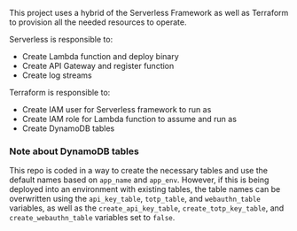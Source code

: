 This project uses a hybrid of the Serverless Framework as well as Terraform to provision all the needed resources
to operate.

Serverless is responsible to:
 - Create Lambda function and deploy binary
 - Create API Gateway and register function
 - Create log streams

Terraform is responsible to:
 - Create IAM user for Serverless framework to run as
 - Create IAM role for Lambda function to assume and run as
 - Create DynamoDB tables

### Note about DynamoDB tables
This repo is coded in a way to create the necessary tables and use the default names based on `app_name` and
`app_env`. However, if this is being deployed into an environment with existing tables, the table names can be 
overwritten using the `api_key_table`, `totp_table`, and `webauthn_table` variables, as well as the
`create_api_key_table`, `create_totp_key_table`, and `create_webauthn_table` variables set to `false`.
